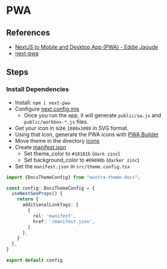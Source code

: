 # PWA

## References

* [NextJS to Mobile and Desktop App (PWA) - Eddie Jaoude](https://youtu.be/dZXOlmNsd7o?si=hKIJALiIh5_dHY9g)
* [next-pwa](https://www.npmjs.com/package/next-pwa)

## Steps

### Install Dependencies

* Install: `npm i next-pwa`
* Configure [next.config.mjs](next.config.mjs)
  * Once you run the app, it will generate `public/sw.js` and `public/workbox-*.js` files.
* Get your icon in size `1080x1080` in SVG format.
* Using that icon, generate the PWA icons with [PWA Builder](https://www.pwabuilder.com/imageGenerator)
* Move theme in the directory [icons](public/icons)
* Create [manifest.json](public/manifest.json)
  * Set theme_color to `#18181b` (`dark zinc`)
  * Set background_color to `#09090b` (`darker zinc`)
* Set the `manifest.json` in `src/theme.config.tsx`

```typescript
import {DocsThemeConfig} from "nextra-theme-docs";

const config: DocsThemeConfig = {
  useNextSeoProps() {
    return {
      additionalLinkTags: [
        {
          rel: 'manifest',
          href: '/manifest.json',
        }
      ],
    }
  },
}

export default config
```
